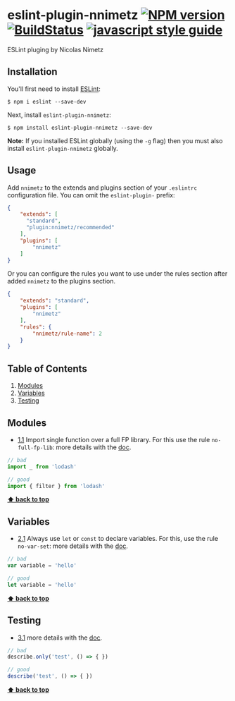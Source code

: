 # eslint-plugin-nnimetz [![NPM version][npm-image]][npm-url] [![BuildStatus][travis-image]][travis-url] [![javascript style guide][standard-image]][standard-url]

[npm-image]: https://img.shields.io/npm/v/eslint-plugin-nnimetz.svg?style=flat
[npm-url]: https://www.npmjs.com/package/eslint-plugin-nnimetz
[travis-image]: https://travis-ci.org/NicolasNimetz/eslint-plugin-nnimetz.svg?branch=master
[travis-url]: https://travis-ci.org/NicolasNimetz/eslint-plugin-nnimetz
[standard-image]: https://img.shields.io/badge/code_style-standard-brightgreen.svg
[standard-url]: https://standardjs.com

ESLint pluging by Nicolas Nimetz

## Installation

You'll first need to install [ESLint](http://eslint.org):

```
$ npm i eslint --save-dev
```

Next, install `eslint-plugin-nnimetz`:

```
$ npm install eslint-plugin-nnimetz --save-dev
```

**Note:** If you installed ESLint globally (using the `-g` flag) then you must also install `eslint-plugin-nnimetz` globally.

## Usage

Add `nnimetz` to the extends and plugins section of your `.eslintrc` configuration file. You can omit the `eslint-plugin-` prefix:

```json
{
    "extends": [
      "standard",
      "plugin:nnimetz/recommended"
    ],
    "plugins": [
        "nnimetz"
    ]
}
```

Or you can configure the rules you want to use under the rules section after added `nnimetz` to the plugins section.

```json
{
    "extends": "standard",
    "plugins": [
        "nnimetz"
    ],
    "rules": {
        "nnimetz/rule-name": 2
    }
}
```

## Table of Contents

1. [Modules](#modules)
1. [Variables](#variables)
1. [Testing](#testing)

## Modules

<a name="modules--import"></a><a name="1.1"></a>
- [1.1](#modules--import) Import single function over a full FP library. For this use the rule `no-full-fp-lib`: more details with the [doc](./docs/rules/no-full-fp-lib.md).

```javascript
// bad
import _ from 'lodash'

// good
import { filter } from 'lodash'
```

**[⬆ back to top](#table-of-contents)**

## Variables

<a name="variables--declaration"></a><a name="2.1"></a>
- [2.1](#variables--declaration) Always use `let` or `const` to declare variables. For this, use the rule `no-var-set`: more details with the [doc](./docs/rules/no-var-set.md).

```javascript
// bad
var variable = 'hello'

// good
let variable = 'hello'
```

**[⬆ back to top](#table-of-contents)**

## Testing

<a name="testing--only"></a><a name="3.1"></a>
- [3.1](#testing--only) more details with the [doc](./docs/rules/no-spec-only.md).

```javascript
// bad
describe.only('test', () => { })

// good
describe('test', () => { })
```

**[⬆ back to top](#table-of-contents)**
